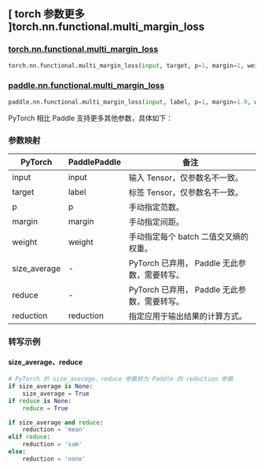 ## [ torch 参数更多 ]torch.nn.functional.multi_margin_loss

### [torch.nn.functional.multi\_margin\_loss](https://pytorch.org/docs/stable/generated/torch.nn.functional.multi_margin_loss.html)

```python
torch.nn.functional.multi_margin_loss(input, target, p=1, margin=1, weight=None, size_average=None, reduce=None, reduction='mean')
```

### [paddle.nn.functional.multi\_margin\_loss](https://www.paddlepaddle.org.cn/documentation/docs/zh/api/paddle/nn/functional/multi_margin_loss_cn.html#multi-margin-loss)

```python
paddle.nn.functional.multi_margin_loss(input, label, p=1, margin=1.0, weight=None, reduction='mean', name=None)
```

PyTorch 相比 Paddle 支持更多其他参数，具体如下：

### 参数映射

| PyTorch      | PaddlePaddle | 备注 |
| ------------ | ------------ | -- |
| input        | input        | 输入 Tensor，仅参数名不一致。 |
| target       | label        | 标签 Tensor，仅参数名不一致。 |
| p            | p            | 手动指定范数。|
| margin       | margin       | 手动指定间距。 |
| weight       | weight       | 手动指定每个 batch 二值交叉熵的权重。 |
| size_average | -            | PyTorch 已弃用， Paddle 无此参数，需要转写。                  |
| reduce       | -            | PyTorch 已弃用， Paddle 无此参数，需要转写。                  |
| reduction    | reduction    | 指定应用于输出结果的计算方式。 |

### 转写示例

#### size_average、reduce
```python
# PyTorch 的 size_average、reduce 参数转为 Paddle 的 reduction 参数
if size_average is None:
    size_average = True
if reduce is None:
    reduce = True

if size_average and reduce:
    reduction = 'mean'
elif reduce:
    reduction = 'sum'
else:
    reduction = 'none'
```
